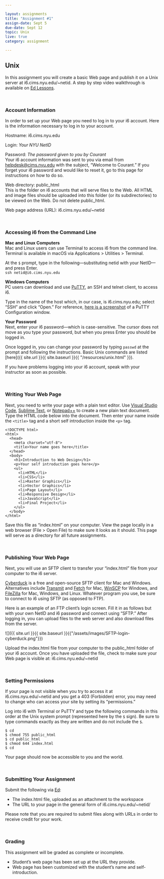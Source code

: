 ```yaml
---

layout: assignments
title: "Assignment #1"
assign-date: Sept 5
due-date: Sept 12
topic: Unix
live: true
category: assignment

---
```


## Unix
In this assignment you will create a basic Web page and publish it on a Unix server at i6.cims.nyu.edu/~netid. A step by step video walkthrough is available on [Ed Lessons](https://edstem.org/us/courses/65705/lessons/116470/slides/646356).

<div class="section-break"><br></div>


### Account Information
In order to set up your Web page you need to log in to your i6 account. Here is the information necessary to log in to your account.

Hostname: i6.cims.nyu.edu

Login: *Your NYU NetID*

Password: *The password given to you by Courant*  
Your i6 account information was sent to you via email from helpdesk@cims.nyu.edu with the subject, “Welcome to Courant.” If you forget your i6 password and would like to reset it, go to this page for instructions on how to do so.

Web directory: public_html  
This is the folder on i6 accounts that will serve files to the Web. All HTML and image files should be uploaded into this folder (or its subdirectories) to be viewed on the Web. Do not delete public_html.

Web page address (URL): i6.cims.nyu.edu/~netid

<div class="section-break"><br></div>

### Accessing i6 from the Command Line
**Mac and Linux Computers**  
Mac and Linux users can use Terminal to access i6 from the command line. Terminal is available in macOS via Applications > Utilities > Terminal.

At the `$` prompt, type in the following—substituting netid with your NetID—and press Enter.  
`ssh netid@i6.cims.nyu.edu`  

**Windows Computers**  
PC users can download and use [PuTTY](https://www.putty.org/), an SSH and telnet client, to access i6.

Type in the name of the host which, in our case, is i6.cims.nyu.edu; select “SSH” and click “Open.” For reference, [here is a screenshot](https://cs.nyu.edu/courses/fall23/CSCI-UA.0004-004/assignments/unix/putty-i6.gif) of a PuTTY Configuration window.

**Your Password**  
Next, enter your i6 password—which is case-sensitive. The cursor does not move as you type your password, but when you press Enter you should be logged in.

Once logged in, you can change your password by typing `passwd` at the prompt and following the instructions. Basic Unix commands are listed [here]({{ site.url }}{{ site.baseurl }}{{ "/resources/unix.html" }}).

If you have problems logging into your i6 account, speak with your instructor as soon as possible.

<div class="section-break"><br></div>

### Writing Your Web Page
Next, you need to write your page with a plain text editor. Use [Visual Studio Code](https://code.visualstudio.com/), [Sublime Text](https://www.sublimetext.com/), or [Notepad++](https://notepad-plus-plus.org/) to create a new plain text document. Type the HTML code below into the document. Then enter your name inside the `<title>` tag and a short self introduction inside the `<p>` tag.

```
<!DOCTYPE html>
<html>
  <head>
    <meta charset="utf-8">
    <title>Your name goes here</title>
  </head>
  <body>
    <h1>Introduction to Web Design</h1>
    <p>Your self introduction goes here</p>
    <ul>
      <li>HTML</li>
      <li>CSS</li>
      <li>Raster Graphics</li>
      <li>Vector Graphics</li>
      <li>Page Layout</li>
      <li>Responsive Design</li>
      <li>JavaScript</li>
      <li>Final Project</li>
    </ul>
  </body>
</html>
```

Save this file as “index.html” on your computer. View the page locally in a web browser (File > Open File) to make sure it looks as it should. This page will serve as a directory for all future assignments.

<div class="section-break"><br></div>

### Publishing Your Web Page
Next, you will use an SFTP client to transfer your “index.html” file from your computer to the i6 server.

[Cyberduck](https://cyberduck.io/) is a free and open-source SFTP client for Mac and Windows. Alternatives include [Transmit](https://panic.com/transmit/) and [Fetch](https://www.nyu.edu/life/information-technology/getting-started/software.html) for Mac, [WinSCP](https://winscp.net/) for Windows, and [FileZilla](https://filezilla-project.org/) for Mac, Windows, and Linux. Whatever program you use, be sure to connect to i6 using SFTP (as opposed to FTP).

Here is an example of an FTP client’s login screen. Fill it in as follows but with your own NetID and i6 password and connect using “SFTP.” After logging in, you can upload files to the web server and also download files from the server.

![]({{ site.url }}{{ site.baseurl }}{{"/assets/images/SFTP-login-cyberduck.png"}})

Upload the index.html file from your computer to the public_html folder of your i6 account. Once you have uploaded the file, check to make sure your Web page is visible at: i6.cims.nyu.edu/~netid

<div class="section-break"><br></div>

### Setting Permissions
If your page is not visible when you try to access it at i6.cims.nyu.edu/~netid and you get a 403 (Forbidden) error, you may need to change who can access your site by setting its “permissions.”

Log into i6 with Terminal or PuTTY and type the following commands in this order at the Unix system prompt (represented here by the `$` sign). Be sure to type commands exactly as they are written and do not include the `$`.

```
$ cd
$ chmod 755 public_html
$ cd public_html
$ chmod 644 index.html
$ cd
```

Your page should now be accessible to you and the world.

<div class="section-break"><br></div>

### Submitting Your Assignment
Submit the following via [Ed]({{site.ed}}):

- The index.html file, uploaded as an attachment to the workspace
- The URL to your page in the general form of i6.cims.nyu.edu/~netid/

Please note that you are required to submit files along with URLs in order to receive credit for your work.

<div class="section-break"><br></div>

### Grading
This assignment will be graded as complete or incomplete.

- Studentʼs web page has been set up at the URL they provide.
- Web page has been customized with the student’s name and self-introduction.